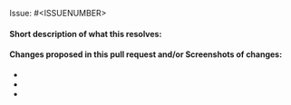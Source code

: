 Issue: #\<ISSUENUMBER\>

#### Short description of what this resolves:

#### Changes proposed in this pull request and/or Screenshots of changes:

-
-
-
